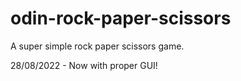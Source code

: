 # odin-rock-paper-scissors

A super simple rock paper scissors game.

28/08/2022 - Now with proper GUI!
